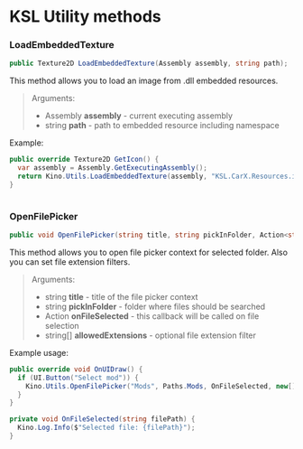 ﻿# KSL Utility methods

### LoadEmbeddedTexture

```c#
public Texture2D LoadEmbeddedTexture(Assembly assembly, string path);
```

This method allows you to load an image from .dll embedded resources.

> Arguments:
> * Assembly **assembly** - current executing assembly
> * string **path** - path to embedded resource including namespace

Example:

```c#
public override Texture2D GetIcon() {
  var assembly = Assembly.GetExecutingAssembly();
  return Kino.Utils.LoadEmbeddedTexture(assembly, "KSL.CarX.Resources.icon.png");
}
	
```

### OpenFilePicker

```c#
public void OpenFilePicker(string title, string pickInFolder, Action<string> onFileSelected, string[] allowedExtensions = null);
```

This method allows you to open file picker context for selected folder. Also you can set file extension filters.

> Arguments:
> * string **title** - title of the file picker context
> * string **pickInFolder** - folder where files should be searched
> * Action<string> **onFileSelected** - this callback will be called on file selection
> * string[] **allowedExtensions** - optional file extension filter
    
Example usage:

```c#
public override void OnUIDraw() {
  if (UI.Button("Select mod")) {
    Kino.Utils.OpenFilePicker("Mods", Paths.Mods, OnFileSelected, new[] { ".dll" });
  }
}

private void OnFileSelected(string filePath) {
  Kino.Log.Info($"Selected file: {filePath}");
}
```